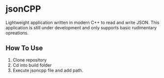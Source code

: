 # jsonCPP
Lightweight application written in modern C++ to read and write JSON.
This application is still under development and only supports basic rudimentary opreations.

## How To Use
1. Clone repository
2. Cd into build folder
3. Execute jsoncpp file and add path.